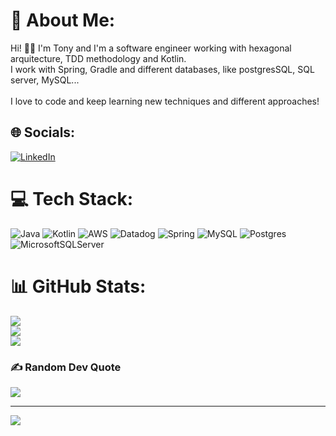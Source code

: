 # 💫 About Me:
Hi! 👋🏼 I'm Tony and I'm a software engineer working with hexagonal arquitecture, TDD methodology and Kotlin.<br>I work with Spring, Gradle and different databases, like postgresSQL, SQL server, MySQL... <br><br>I love to code and keep learning new techniques and different approaches!


## 🌐 Socials:
[![LinkedIn](https://img.shields.io/badge/LinkedIn-%230077B5.svg?logo=linkedin&logoColor=white)](https://linkedin.com/in/https://www.linkedin.com/in/tony-aguilera-sanchez-173633163/) 

# 💻 Tech Stack:
![Java](https://img.shields.io/badge/java-%23ED8B00.svg?style=for-the-badge&logo=java&logoColor=white) ![Kotlin](https://img.shields.io/badge/kotlin-%230095D5.svg?style=for-the-badge&logo=kotlin&logoColor=white) ![AWS](https://img.shields.io/badge/AWS-%23FF9900.svg?style=for-the-badge&logo=amazon-aws&logoColor=white) ![Datadog](https://img.shields.io/badge/datadog-%23632CA6.svg?style=for-the-badge&logo=datadog&logoColor=white) ![Spring](https://img.shields.io/badge/spring-%236DB33F.svg?style=for-the-badge&logo=spring&logoColor=white) ![MySQL](https://img.shields.io/badge/mysql-%2300f.svg?style=for-the-badge&logo=mysql&logoColor=white) ![Postgres](https://img.shields.io/badge/postgres-%23316192.svg?style=for-the-badge&logo=postgresql&logoColor=white) ![MicrosoftSQLServer](https://img.shields.io/badge/Microsoft%20SQL%20Sever-CC2927?style=for-the-badge&logo=microsoft%20sql%20server&logoColor=white)
# 📊 GitHub Stats:
![](https://github-readme-stats.vercel.app/api?username=toniaguileras&theme=dark&hide_border=false&include_all_commits=true&count_private=false)<br/>
![](https://github-readme-streak-stats.herokuapp.com/?user=toniaguileras&theme=dark&hide_border=false)<br/>
![](https://github-readme-stats.vercel.app/api/top-langs/?username=toniaguileras&theme=dark&hide_border=false&include_all_commits=true&count_private=false&layout=compact)

### ✍️ Random Dev Quote
![](https://quotes-github-readme.vercel.app/api?type=horizontal&theme=radical)

---
[![](https://visitcount.itsvg.in/api?id=toniaguileras&icon=3&color=0)](https://visitcount.itsvg.in)

<!-- Proudly created with GPRM ( https://gprm.itsvg.in ) -->
